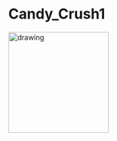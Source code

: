 # Candy_Crush1
<img src="https://user-images.githubusercontent.com/61258027/166623021-686f07e7-b3c9-4a42-83b4-feb48bb84242.png" alt="drawing" width="200"/>
